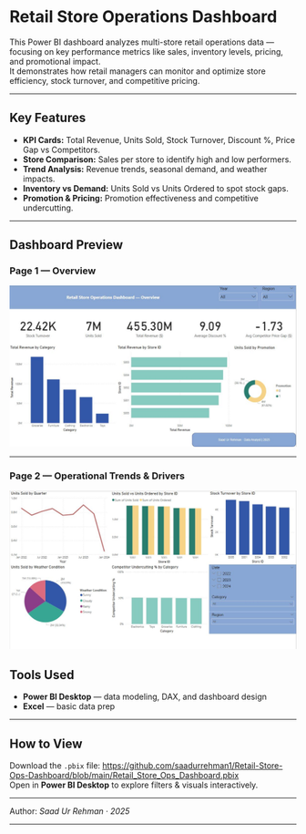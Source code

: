 # Retail Store Operations Dashboard

This Power BI dashboard analyzes multi-store retail operations data — focusing on key performance metrics like sales, inventory levels, pricing, and promotional impact.  
It demonstrates how retail managers can monitor and optimize store efficiency, stock turnover, and competitive pricing.

---

## **Key Features**

-  **KPI Cards:** Total Revenue, Units Sold, Stock Turnover, Discount %, Price Gap vs Competitors.
-  **Store Comparison:** Sales per store to identify high and low performers.
-  **Trend Analysis:** Revenue trends, seasonal demand, and weather impacts.
-  **Inventory vs Demand:** Units Sold vs Units Ordered to spot stock gaps.
-  **Promotion & Pricing:** Promotion effectiveness and competitive undercutting.

---

## **Dashboard Preview**

###  **Page 1 — Overview**
![Overview](https://github.com/saadurrehman1/Retail-Store-Ops-Dashboard/blob/main/Visuals/Overview.JPG)

---

###  **Page 2 — Operational Trends & Drivers**
![Operational Trends](https://github.com/saadurrehman1/Retail-Store-Ops-Dashboard/blob/main/Visuals/OperationalTrends.JPG)


## **Tools Used**

- **Power BI Desktop** — data modeling, DAX, and dashboard design  
- **Excel** — basic data prep

---

## **How to View**

 Download the `.pbix` file: https://github.com/saadurrehman1/Retail-Store-Ops-Dashboard/blob/main/Retail_Store_Ops_Dashboard.pbix  
 Open in **Power BI Desktop** to explore filters & visuals interactively.

---

Author: *Saad Ur Rehman · 2025*

---

